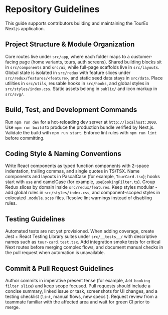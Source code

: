 # Repository Guidelines

This guide supports contributors building and maintaining the TourEx Next.js application.

## Project Structure & Module Organization
Core routes live under `src/app`, where each folder maps to a customer-facing page (home variants, tours, auth screens). Shared building blocks sit in `src/components` and `src/ui`, while full-page scaffolds live in `src/layouts`. Global state is isolated in `src/redux` with feature slices under `src/redux/features/<feature>`, and static seed data stays in `src/data`. Place utilities in `src/utils`, reusable hooks in `src/hooks`, and global styles in `src/styles/index.css`. Static assets belong in `public/` and icon markup in `src/svg/`.

## Build, Test, and Development Commands
Run `npm run dev` for a hot-reloading dev server at `http://localhost:3000`. Use `npm run build` to produce the production bundle verified by Next.js. Validate the build with `npm run start`. Enforce lint rules with `npm run lint` before committing.

## Coding Style & Naming Conventions
Write React components as typed function components with 2-space indentation, trailing commas, and single quotes in TS/TSX. Name components and layouts in PascalCase (for example, `TourCard.tsx`); hooks start with `use` and camelCase (for example, `useBookingFilter.ts`). Group Redux slices by domain inside `src/redux/features`. Keep styles modular - add global rules in `src/styles/index.css`, and component-scoped styles in colocated `.module.scss` files. Resolve lint warnings instead of disabling rules.

## Testing Guidelines
Automated tests are not yet provisioned. When adding coverage, create Jest + React Testing Library suites under `src/__tests__/` with descriptive names such as `tour-card.test.tsx`. Add integration smoke tests for critical Next routes before merging complex flows, and document manual checks in the pull request when automation is unavailable.

## Commit & Pull Request Guidelines
Author commits in imperative present tense (for example, `Add booking filter slice`) and keep scope focused. Pull requests should include a concise summary, linked issue or task, screenshots for UI changes, and a testing checklist (`lint`, manual flows, new specs`). Request review from a teammate familiar with the affected area and wait for green CI prior to merge.
